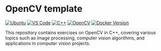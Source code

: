 # OpenCV template

[![Ubuntu](https://img.shields.io/badge/Ubuntu-20.04-orange?style=flat-square&logo=ubuntu&logoColor=white)](https://ubuntu.com/) [![VS Code](https://img.shields.io/badge/VS%20Code-v1.61.0-007ACC?style=flat-square&logo=visual-studio-code&logoColor=white)](https://code.visualstudio.com/) [![C++](https://img.shields.io/badge/C++-17-blue?style=flat-square&logo=c%2B%2B&logoColor=white)](https://en.cppreference.com/) [![OpenCV](https://img.shields.io/badge/OpenCV-v4.6.0-brightgreen?style=flat&logo=opencv&logoColor=white)](https://opencv.org/) [![Docker Version](https://img.shields.io/badge/Docker-latest-blue?logo=docker&logoColor=white)](https://www.docker.com/)

This repository contains exercises on OpenCV in C++, covering various topics such as image processing, computer vision algorithms, and applications in computer vision projects.
